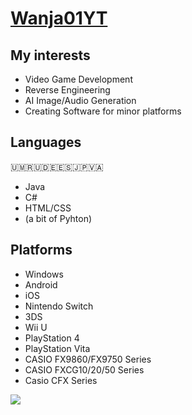 # [Wanja01YT](https://wanja01yt.github.io/)

## My interests
- Video Game Development
- Reverse Engineering
- AI Image/Audio Generation
- Creating Software for minor platforms

## Languages
🇺🇲🇷🇺🇩🇪🇪🇸🇯🇵🇻🇦
- Java
- C#
- HTML/CSS
- (a bit of Pyhton)

## Platforms
- Windows
- Android
- iOS
- Nintendo Switch
- 3DS
- Wii U
- PlayStation 4
- PlayStation Vita
- CASIO FX9860/FX9750 Series
- CASIO FXCG10/20/50 Series
- Casio CFX Series

<p>
  <img  src="https://github-readme-stats.vercel.app/api/top-langs/?username=Wanja01YT&&show_icons=true&theme=blueberry"/>
</p>

<p >   
</p>
